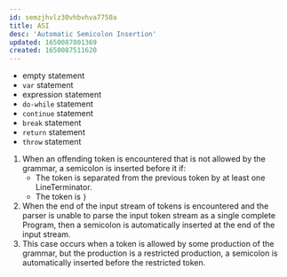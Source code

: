 ```yaml
---
id: semzjhvlz30vhbvhva7750a
title: ASI
desc: 'Automatic Semicolon Insertion'
updated: 1650087801369
created: 1650087511620
---
```


- empty statement
- `var` statement
- expression statement
- `do-while` statement
- `continue` statement
- `break` statement
- `return` statement
- `throw` statement

1. When an offending token is encountered that is not allowed by the grammar, a semicolon is inserted before it if:
    - The token is separated from the previous token by at least one LineTerminator.
    - The token is `}`
2. When the end of the input stream of tokens is encountered and the parser is unable to parse the input token stream as a single complete Program, then a semicolon is automatically inserted at the end of the input stream.
3. This case occurs when a token is allowed by some production of the grammar, but the production is a restricted production, a semicolon is automatically inserted before the restricted token.
